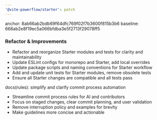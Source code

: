 ```yaml
---
'@vite-powerflow/starter': patch
---
```


anchor: 8ab66ab2bdb69f64dfc769f02f7b3600f815b3b6
baseline: 668ab2e8f19ec5a066bfdba3e5f2713f29078ff5

### Refactor & Improvements

- Refactor and reorganize Starter modules and tests for clarity and maintainability
- Update ESLint configs for monorepo and Starter, add local overrides
- Update package scripts and naming conventions for Starter workflow
- Add and update unit tests for Starter modules, remove obsolete tests
- Ensure all Starter changes are compatible and all tests pass

docs(rules): simplify and clarify commit process automation

- Streamline commit process rules for AI and contributors
- Focus on staged changes, clear commit planning, and user validation
- Remove interruption policy and examples for brevity
- Make guidelines more concise and actionable

